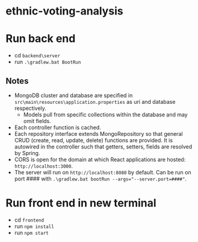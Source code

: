 # ethnic-voting-analysis
# Run back end
- cd `backend\server`
- run `.\gradlew.bat BootRun`
## Notes
- MongoDB cluster and database are specified in `src\main\resources\application.properties` as uri and database respectively.
    - Models pull from specific collections within the database and may omit fields.
- Each controller function is cached.
- Each repository interface extends MongoRepository so that general CRUD (create, read, update, delete) functions are provided. It is autowired in the controller such that getters, setters, fields are resolved by Spring.
- CORS is open for the domain at which React applications are hosted: `http://localhost:3000`.
- The server will run on `http://localhost:8080` by default. Can be run on port #### with `.\gradlew.bat bootRun --args="--server.port=####"`.

# Run front end in new terminal
- cd `frontend`
- run `npm install`
- run `npm start`